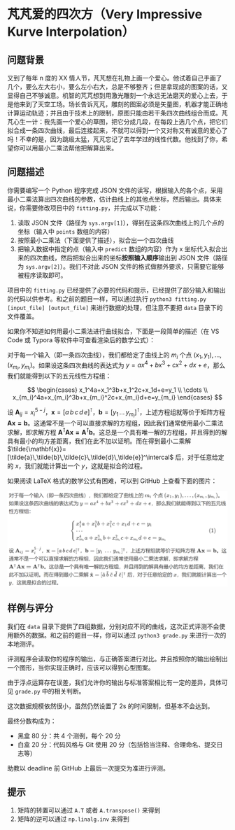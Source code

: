 # 芃芃爱的四次方（Very Impressive Kurve Interpolation）

## 问题背景

又到了每年 n 度的 XX 情人节，芃芃想在礼物上画一个爱心。他试着自己手画了几个，要么左大右小，要么左小右大，总是不够整齐；但是拿现成的图案的话，又显得自己不够诚意。机智的芃芃想到用激光雕刻一个永远无法磨灭的爱心上去，于是他来到了天空工场。场长告诉芃芃，雕刻的图案必须是矢量图，机器才能正确地计算运动轨迹；并且由于技术上的限制，原图只能由若干条四次曲线组合而成。芃芃心生一计：我先画一个爱心的草图，把它分成几段，在每段上选几个点，把它们拟合成一条四次曲线，最后连接起来，不就可以得到一个又对称又有诚意的爱心了吗！不幸的是，因为跳级太猛，芃芃忘记了去年学过的线性代数。他找到了你，希望你可以用最小二乘法帮他把解算出来。

## 问题描述

你需要编写一个 Python 程序完成 JSON 文件的读写，根据输入的各个点，采用最小二乘法算出四次曲线的参数，估计曲线上的其他点坐标，然后输出。具体来说，你需要修改项目中的 `fitting.py`，并完成以下功能：

1. 读取 JSON 文件（路径为 `sys.argv[1]`），得到在这条四次曲线上的几个点的坐标（输入中 `points` 数组的内容）
2. 按照最小二乘法（下面提供了描述），拟合出一个四次曲线
3. 把输入数据中指定的点（输入中 `predict` 数组的内容）作为 x 坐标代入拟合出来的四次曲线，然后把拟合出来的坐标**按照输入顺序**输出到 JSON 文件（路径为 `sys.argv[2]`）。我们不对此 JSON 文件的格式做额外要求，只需要它能够被程序读取即可。

项目中的 `fitting.py` 已经提供了必要的代码和提示，已经提供了部分输入和输出的代码以供参考。和之前的题目一样，可以通过执行 `python3 fitting.py [input_file] [output_file]` 来进行数据的处理，但注意不要把 `data` 目录下的文件覆盖。

如果你不知道如何用最小二乘法进行曲线拟合，下面是一段简单的描述（在 VS Code 或 Typora 等软件中可查看渲染后的数学公式）：

对于每一个输入（即一条四次曲线），我们都给定了曲线上的 $m_i$ 个点 $(x_1, y_1), \dots, (x_{m_i}, y_{m_i})$。如果设这条四次曲线的表达式为 $y=ax^4+bx^3+cx^2+dx+e$，那么我们就能得到以下的五元线性方程组：

$$
\begin{cases}
x_1^4a+x_1^3b+x_1^2c+x_1d+e=y_1 \\
\cdots \\
x_{m_i}^4a+x_{m_i}^3b+x_{m_i}^2c+x_{m_i}d+e=y_{m_i}
\end{cases}
$$

设 $\mathbf{A}_{ij}=x_{i}^{5-j}$，$\mathbf{x}=[a\,b\,c\,d\,e]^\intercal$，$\mathbf{b}=[y_1\,\dots\,y_{m_i}]^\intercal$，上述方程组就等价于矩阵方程 $\mathbf{Ax=b}$。这通常不是一个可以直接求解的方程组，因此我们通常使用最小二乘法求解，即求解方程 $\mathbf{A^\intercal Ax=A^\intercal b}$。这总是一个具有唯一解的方程组，并且得到的解具有最小的均方差距离，我们在此不加以证明。而在得到最小二乘解 $\tilde{\mathbf{x}}=[\tilde{a}\,\tilde{b}\,\tilde{c}\,\tilde{d}\,\tilde{e}]^\intercal$ 后，对于任意给定的 $x$，我们就能计算出一个 $y$，这就是拟合的过程。

如果阅读 LaTeX 格式的数学公式有困难，可以到 GitHub 上查看下面的图片：

![这是一个图片，请上GitHub看](fitting.png)

## 样例与评分

我们在 `data` 目录下提供了四组数据，分别对应不同的曲线，这次正式评测不会使用额外的数据。和之前的题目一样，你可以通过 `python3 grade.py` 来进行一次的本地测评。

评测程序会读取你的程序的输出，与正确答案进行对比。并且按照你的输出绘制出一个图形，当你实现正确时，应该可以得到心型图案。

由于浮点运算存在误差，我们允许你的输出与标准答案相比有一定的差异，具体可见 `grade.py` 中的相关判断。

这次数据规模依然很小，虽然仍然设置了 2s 的时间限制，但基本不会达到。

最终分数构成为：

* 黑盒 80 分：共 4 个测例，每个 20 分
* 白盒 20 分：代码风格与 Git 使用 20 分（包括恰当注释、合理命名、提交日志等）

助教以 deadline 前 GitHub 上最后一次提交为准进行评测。

## 提示

1. 矩阵的转置可以通过 `A.T` 或者 `A.transpose()` 来得到
2. 矩阵的逆可以通过 `np.linalg.inv` 来得到


